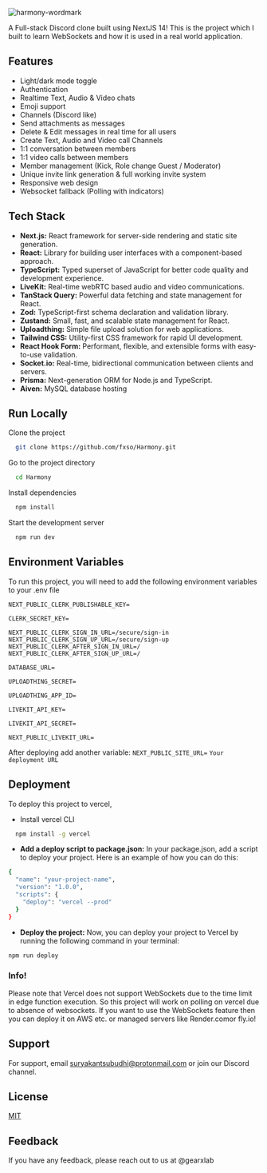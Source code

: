 ![harmony-wordmark](https://github.com/fxso/Harmony/assets/133385746/ca592d3c-9c11-4dcc-9b0d-04b7d31f8d56)


A Full-stack Discord clone built using NextJS 14! This is the project which I built to learn WebSockets and how it is used in a real world application.


## Features

- Light/dark mode toggle
- Authentication
- Realtime Text, Audio & Video chats
- Emoji support 
- Channels (Discord like)
- Send attachments as messages
- Delete & Edit messages in real time for all users
- Create Text, Audio and Video call Channels
- 1:1 conversation between members
- 1:1 video calls between members
- Member management (Kick, Role change Guest / Moderator)
- Unique invite link generation & full working invite system
- Responsive web design
- Websocket fallback (Polling with indicators)


## Tech Stack

- **Next.js:** React framework for server-side rendering and static site generation.
- **React:** Library for building user interfaces with a component-based approach.
- **TypeScript:** Typed superset of JavaScript for better code quality and development experience.
- **LiveKit:** Real-time webRTC based audio and video communications.
- **TanStack Query:** Powerful data fetching and state management for React.
- **Zod:** TypeScript-first schema declaration and validation library.
- **Zustand:** Small, fast, and scalable state management for React.
- **Uploadthing:** Simple file upload solution for web applications.
- **Tailwind CSS:** Utility-first CSS framework for rapid UI development.
- **React Hook Form:** Performant, flexible, and extensible forms with easy-to-use validation.
- **Socket.io:** Real-time, bidirectional communication between clients and servers.
- **Prisma:** Next-generation ORM for Node.js and TypeScript.
- **Aiven:** MySQL database hosting



## Run Locally

Clone the project

```bash
  git clone https://github.com/fxso/Harmony.git
```

Go to the project directory

```bash
  cd Harmony
```

Install dependencies

```bash
  npm install
```

Start the development server

```bash
  npm run dev
```


## Environment Variables

To run this project, you will need to add the following environment variables to your .env file

`NEXT_PUBLIC_CLERK_PUBLISHABLE_KEY=`

`CLERK_SECRET_KEY=`

`NEXT_PUBLIC_CLERK_SIGN_IN_URL=/secure/sign-in
NEXT_PUBLIC_CLERK_SIGN_UP_URL=/secure/sign-up
NEXT_PUBLIC_CLERK_AFTER_SIGN_IN_URL=/
NEXT_PUBLIC_CLERK_AFTER_SIGN_UP_URL=/`

`DATABASE_URL=`

`UPLOADTHING_SECRET=`

`UPLOADTHING_APP_ID=`

`LIVEKIT_API_KEY=`

`LIVEKIT_API_SECRET=`

`NEXT_PUBLIC_LIVEKIT_URL=`

After deploying add another variable:
`NEXT_PUBLIC_SITE_URL=` `Your deployment URL`


## Deployment

To deploy this project to vercel, 

- Install vercel CLI 
```bash
  npm install -g vercel
```
- **Add a deploy script to package.json:** In your package.json, add a script to deploy your project. Here is an example of how you can do this:

```bash
{
  "name": "your-project-name",
  "version": "1.0.0",
  "scripts": {
    "deploy": "vercel --prod"
  }
}
```

- **Deploy the project:** Now, you can deploy your project to Vercel by running the following command in your terminal:

```bash
npm run deploy
```

### Info!
Please note that Vercel does not support WebSockets due to the time limit in edge function execution. So this project will work on polling on vercel due to absence of websockets. If you want to use the WebSockets feature then you can deploy it on AWS etc. or managed servers like Render.comor fly.io!


## Support

For support, email suryakantsubudhi@protonmail.com or join our Discord channel.


## License

[MIT](https://choosealicense.com/licenses/mit/)


## Feedback

If you have any feedback, please reach out to us at @gearxlab
